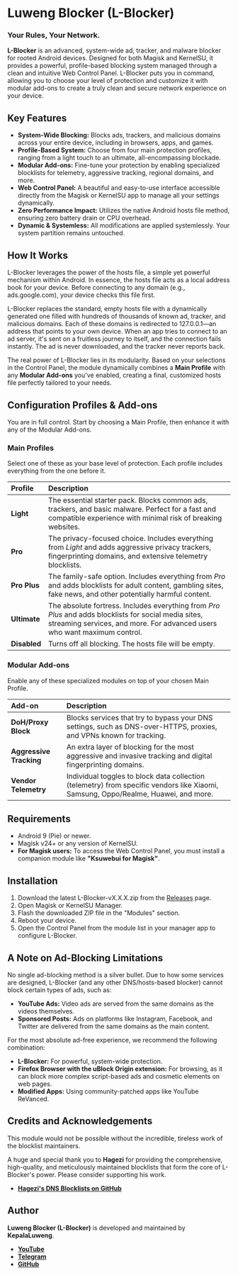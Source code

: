 # **Luweng Blocker (L-Blocker)**

### **Your Rules, Your Network.**

**L-Blocker** is an advanced, system-wide ad, tracker, and malware blocker for rooted Android devices. Designed for both Magisk and KernelSU, it provides a powerful, profile-based blocking system managed through a clean and intuitive Web Control Panel. L-Blocker puts you in command, allowing you to choose your level of protection and customize it with modular add-ons to create a truly clean and secure network experience on your device.

## **Key Features**

* **System-Wide Blocking:** Blocks ads, trackers, and malicious domains across your entire device, including in browsers, apps, and games.  
* **Profile-Based System:** Choose from four main protection profiles, ranging from a light touch to an ultimate, all-encompassing blockade.  
* **Modular Add-ons:** Fine-tune your protection by enabling specialized blocklists for telemetry, aggressive tracking, regional domains, and more.  
* **Web Control Panel:** A beautiful and easy-to-use interface accessible directly from the Magisk or KernelSU app to manage all your settings dynamically.  
* **Zero Performance Impact:** Utilizes the native Android hosts file method, ensuring zero battery drain or CPU overhead.  
* **Dynamic & Systemless:** All modifications are applied systemlessly. Your system partition remains untouched.

## **How It Works**

L-Blocker leverages the power of the hosts file, a simple yet powerful mechanism within Android. In essence, the hosts file acts as a local address book for your device. Before connecting to any domain (e.g., ads.google.com), your device checks this file first.

L-Blocker replaces the standard, empty hosts file with a dynamically generated one filled with hundreds of thousands of known ad, tracker, and malicious domains. Each of these domains is redirected to 127.0.0.1—an address that points to your own device. When an app tries to connect to an ad server, it's sent on a fruitless journey to itself, and the connection fails instantly. The ad is never downloaded, and the tracker never reports back.

The real power of L-Blocker lies in its modularity. Based on your selections in the Control Panel, the module dynamically combines a **Main Profile** with any **Modular Add-ons** you've enabled, creating a final, customized hosts file perfectly tailored to your needs.

## **Configuration Profiles & Add-ons**

You are in full control. Start by choosing a Main Profile, then enhance it with any of the Modular Add-ons.

### **Main Profiles**

Select one of these as your base level of protection. Each profile includes everything from the one before it.

| Profile | Description |
| :---- | :---- |
| **Light** | The essential starter pack. Blocks common ads, trackers, and basic malware. Perfect for a fast and compatible experience with minimal risk of breaking websites. |
| **Pro** | The privacy-focused choice. Includes everything from *Light* and adds aggressive privacy trackers, fingerprinting domains, and extensive telemetry blocklists. |
| **Pro Plus** | The family-safe option. Includes everything from *Pro* and adds blocklists for adult content, gambling sites, fake news, and other potentially harmful content. |
| **Ultimate** | The absolute fortress. Includes everything from *Pro Plus* and adds blocklists for social media sites, streaming services, and more. For advanced users who want maximum control. |
| **Disabled** | Turns off all blocking. The hosts file will be empty. |

### **Modular Add-ons**

Enable any of these specialized modules on top of your chosen Main Profile.

| Add-on | Description |
| :---- | :---- |
| **DoH/Proxy Block** | Blocks services that try to bypass your DNS settings, such as DNS-over-HTTPS, proxies, and VPNs known for tracking. |
| **Aggressive Tracking** | An extra layer of blocking for the most aggressive and invasive tracking and digital fingerprinting domains. |
| **Vendor Telemetry** | Individual toggles to block data collection (telemetry) from specific vendors like Xiaomi, Samsung, Oppo/Realme, Huawei, and more. |

## **Requirements**

* Android 9 (Pie) or newer.  
* Magisk v24+ or any version of KernelSU.  
* **For Magisk users:** To access the Web Control Panel, you must install a companion module like **"Ksuwebui for Magisk"**.

## **Installation**

1. Download the latest L-Blocker-vX.X.X.zip from the [Releases](https://www.google.com/search?q=https://github.com/KepalaLuweng/L-Blocker/releases) page.  
2. Open Magisk or KernelSU Manager.  
3. Flash the downloaded ZIP file in the "Modules" section.  
4. Reboot your device.  
5. Open the Control Panel from the module list in your manager app to configure L-Blocker.

## **A Note on Ad-Blocking Limitations**

No single ad-blocking method is a silver bullet. Due to how some services are designed, L-Blocker (and any other DNS/hosts-based blocker) cannot block certain types of ads, such as:

* **YouTube Ads:** Video ads are served from the same domains as the videos themselves.  
* **Sponsored Posts:** Ads on platforms like Instagram, Facebook, and Twitter are delivered from the same domains as the main content.

For the most absolute ad-free experience, we recommend the following combination:

* **L-Blocker:** For powerful, system-wide protection.  
* **Firefox Browser with the uBlock Origin extension:** For browsing, as it can block more complex script-based ads and cosmetic elements on web pages.  
* **Modified Apps:** Using community-patched apps like YouTube ReVanced.

## **Credits and Acknowledgements**

This module would not be possible without the incredible, tireless work of the blocklist maintainers.

A huge and special thank you to **Hagezi** for providing the comprehensive, high-quality, and meticulously maintained blocklists that form the core of L-Blocker's power. Please consider supporting his work.

* [**Hagezi's DNS Blocklists on GitHub**](https://github.com/hagezi/dns-blocklists)

## **Author**

**Luweng Blocker (L-Blocker)** is developed and maintained by **KepalaLuweng**.

* [**YouTube**](https://www.youtube.com/@luwengtechid)  
* [**Telegram**](https://t.me/luwengtechofficial)  
* [**GitHub**](https://www.google.com/search?q=https://github.com/KepalaLuweng)
